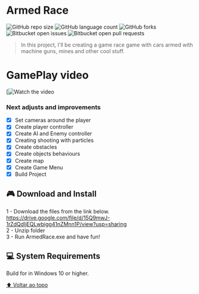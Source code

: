 # Armed Race

<!---Esses são exemplos. Veja https://shields.io para outras pessoas ou para personalizar este conjunto de escudos. Você pode querer incluir dependências, status do projeto e informações de licença aqui--->

![GitHub repo size](https://img.shields.io/github/repo-size/iuricode/README-template?style=for-the-badge)
![GitHub language count](https://img.shields.io/github/languages/count/iuricode/README-template?style=for-the-badge)
![GitHub forks](https://img.shields.io/github/forks/iuricode/README-template?style=for-the-badge)
![Bitbucket open issues](https://img.shields.io/bitbucket/issues/iuricode/README-template?style=for-the-badge)
![Bitbucket open pull requests](https://img.shields.io/bitbucket/pr-raw/iuricode/README-template?style=for-the-badge)

> In this project, I'll be creating a game race game with cars armed with machine guns, mines and other cool stuff.

# GamePlay video

[![Watch the video](https://youtu.be/6v0bmCWrx4E)



### Next adjusts and improvements

- [x] Set cameras around the player
- [x] Create player controller
- [x] Create AI and Enemy controller
- [x] Creating shooting with particles
- [x] Create obstacles 
- [x] Create objects behaviours
- [x] Create map
- [x] Create Game Menu
- [x] Build Project

##  🎮 Download and Install
1 - Download the files from the link below.<br>
https://drive.google.com/file/d/15Q9mwJ-1rZdQdIjEQLwbigg41nZMnn1P/view?usp=sharing <br>
2 - Unzip folder <br>
3 - Run ArmedRace.exe and have fun! <br>

## 💻 System Requirements

Build for in Windows 10 or higher.

[⬆ Voltar ao topo](#Corona)<br>
